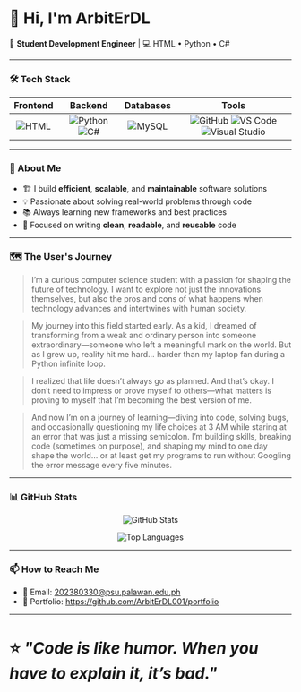 # 👋 Hi, I'm **ArbitErDL**

🚀 **Student Development Engineer** | 💻 HTML • Python • C#

---

### 🛠️ Tech Stack
| Frontend | Backend        | Databases | Tools                        |
|:--------:|:--------------:|:---------:|:----------------------------:|
| ![HTML](https://img.shields.io/badge/HTML-E34F26?style=for-the-badge&logo=html5&logoColor=white) | ![Python](https://img.shields.io/badge/Python-3776AB?style=for-the-badge&logo=python&logoColor=white) ![C#](https://img.shields.io/badge/C%23-239120?style=for-the-badge&logo=c-sharp&logoColor=white) | ![MySQL](https://img.shields.io/badge/MySQL-4479A1?style=for-the-badge&logo=mysql&logoColor=white) | ![GitHub](https://img.shields.io/badge/GitHub-181717?style=for-the-badge&logo=github&logoColor=white) ![VS Code](https://img.shields.io/badge/VS_Code-007ACC?style=for-the-badge&logo=visual-studio-code&logoColor=white) ![Visual Studio](https://img.shields.io/badge/Visual_Studio-5C2D91?style=for-the-badge&logo=visual-studio&logoColor=white) |

---

### 📌 About Me  
- 🏗️ I build **efficient**, **scalable**, and **maintainable** software solutions  
- 💡 Passionate about solving real-world problems through code  
- 📚 Always learning new frameworks and best practices  
- 🎯 Focused on writing **clean**, **readable**, and **reusable** code  

---

### 🗺️ The User's Journey  
> I’m a curious computer science student with a passion for shaping the future of technology. I want to explore not just the innovations themselves, but also the pros and cons of what happens when technology advances and intertwines with human society.

> My journey into this field started early. As a kid, I dreamed of transforming from a weak and ordinary person into someone extraordinary—someone who left a meaningful mark on the world. But as I grew up, reality hit me hard… harder than my laptop fan during a Python infinite loop.

> I realized that life doesn’t always go as planned. And that’s okay. I don’t need to impress or prove myself to others—what matters is proving to myself that I’m becoming the best version of me.

> And now I’m on a journey of learning—diving into code, solving bugs, and occasionally questioning my life choices at 3 AM while staring at an error that was just a missing semicolon. I’m building skills, breaking code (sometimes on purpose), and shaping my mind to one day shape the world… or at least get my programs to run without Googling the error message every five minutes.

---

### 📊 GitHub Stats  
<p align="center">
  <img src="https://github-readme-stats.vercel.app/api?username=YOURUSERNAME&show_icons=true&theme=tokyonight" alt="GitHub Stats" />
</p>

<p align="center">
  <img src="https://github-readme-stats.vercel.app/api/top-langs/?username=YOURUSERNAME&layout=compact&theme=tokyonight" alt="Top Languages" />
</p>

---

### 📫 How to Reach Me  
- 📧 Email: [202380330@psu.palawan.edu.ph](mailto:202380330@psu.palawan.edu.ph)
- 📧 Portfolio: https://github.com/ArbitErDL001/portfolio

---

# ⭐ *"Code is like humor. When you have to explain it, it’s bad."*  
